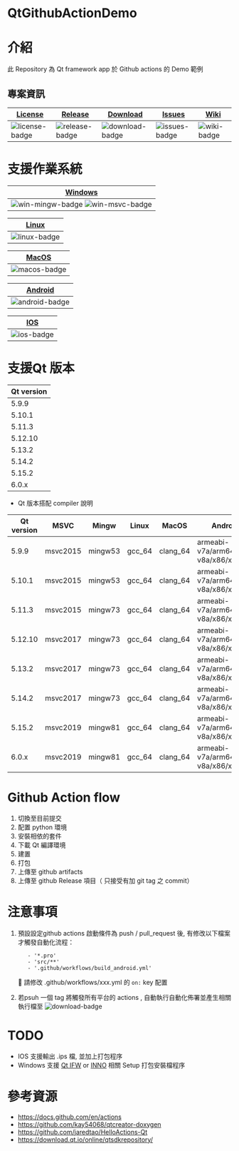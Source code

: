 QtGithubActionDemo
=======

# 介紹

此 Repository 為 Qt framework app 於 Github actions 的 Demo 範例

## 專案資訊


| [License][license-link] | [Release][release-link] | [Download][download-link] | [Issues][issues-link] | [Wiki][wiki-links] |
|-------------------------|-------------------------|---------------------------|-----------------------|--------------------|
| ![license-badge]        | ![release-badge]        | ![download-badge]         | ![issues-badge]       | ![wiki-badge]      |

[win-link]: https://github.com/kay54068/QtGithubActionDemo/actions?query=workflow%3AWindows-MinGW "WindowsAction"
[win-mingw-badge]: https://github.com/kay54068/QtGithubActionDemo/workflows/Windows-MinGW/badge.svg  "Windows MSVC"

[win-link]: https://github.com/kay54068/QtGithubActionDemo/actions?query=workflow%3AWindows-MSVC "WindowsAction"
[win-msvc-badge]: https://github.com/kay54068/QtGithubActionDemo/workflows/Windows-MSVC/badge.svg  "Windows MSVC"

[linux-link]: https://github.com/kay54068/QtGithubActionDemo/actions?query=workflow%3AUbuntu "UbuntuAction"
[linux-badge]: https://github.com/kay54068/QtGithubActionDemo/workflows/Linux/badge.svg "Ubuntu"

[macos-link]: https://github.com/kay54068/QtGithubActionDemo/actions?query=workflow%3AMacOS "MacOSAction"
[macos-badge]: https://github.com/kay54068/QtGithubActionDemo/workflows/MacOS/badge.svg "MacOS"

[android-link]: https://github.com/kay54068/QtGithubActionDemo/actions?query=workflow%3AAndroid "AndroidAction"
[android-badge]: https://github.com/kay54068/QtGithubActionDemo/workflows/Android/badge.svg "Android"

[ios-link]: https://github.com/kay54068/QtGithubActionDemo/actions?query=workflow%3AIOS "IOSAction"
[ios-badge]: https://github.com/kay54068/QtGithubActionDemo/workflows/IOS/badge.svg "IOS"

[release-link]: https://github.com/kay54068/QtGithubActionDemo/releases "Release status"
[release-badge]: https://img.shields.io/github/release/kay54068/QtGithubActionDemo.svg?style=flat-square "Release status"

[download-link]: https://github.com/kay54068/QtGithubActionDemo/releases/latest "Download status"
[download-badge]: https://img.shields.io/github/downloads/kay54068/QtGithubActionDemo/total.svg?style=flat-square "Download status"

[license-link]: https://github.com/kay54068/QtGithubActionDemo/blob/master/LICENSE "LICENSE"
[license-badge]: https://img.shields.io/badge/license-MIT-blue.svg "MIT"


[issues-link]: https://github.com/kay54068/QtGithubActionDemo/issues "Issues"
[issues-badge]: https://img.shields.io/badge/github-issues-red.svg?maxAge=60 "Issues"

[wiki-links]: https://github.com/kay54068/QtGithubActionDemo/wiki "wiki"
[wiki-badge]: https://img.shields.io/badge/github-wiki-181717.svg?maxAge=60 "wiki"


# 支援作業系統

| [Windows][win-link]                   |
|---------------------------------------|
| ![win-mingw-badge]  ![win-msvc-badge] |



| [Linux][linux-link] |
|----------------------|
| ![linux-badge]      |

| [MacOS][macos-link] |
|---------------------|
| ![macos-badge]      |


| [Android][android-link] |
|-------------------------|
| ![android-badge]        |


| [IOS][ios-link] |
|-----------------|
| ![ios-badge]    |



# 支援Qt 版本

| Qt version |
|------------|
| 5.9.9      |
| 5.10.1     |
| 5.11.3     |
| 5.12.10    |
| 5.13.2     |
| 5.14.2     |
| 5.15.2     |
| 6.0.x      |


- Qt 版本搭配 compiler 說明

| Qt version | MSVC     | Mingw   | Linux  | MacOS    | Android                          | IOS      |
|------------|----------|---------|--------|----------|----------------------------------|----------|
| 5.9.9      | msvc2015 | mingw53 | gcc_64 | clang_64 | armeabi-v7a/arm64-v8a/x86/x86_64 | clang_64 |
| 5.10.1     | msvc2015 | mingw53 | gcc_64 | clang_64 | armeabi-v7a/arm64-v8a/x86/x86_64 | clang_64 |
| 5.11.3     | msvc2015 | mingw73 | gcc_64 | clang_64 | armeabi-v7a/arm64-v8a/x86/x86_64 | clang_64 |
| 5.12.10    | msvc2017 | mingw73 | gcc_64 | clang_64 | armeabi-v7a/arm64-v8a/x86/x86_64 | clang_64 |
| 5.13.2     | msvc2017 | mingw73 | gcc_64 | clang_64 | armeabi-v7a/arm64-v8a/x86/x86_64 | clang_64 |
| 5.14.2     | msvc2017 | mingw73 | gcc_64 | clang_64 | armeabi-v7a/arm64-v8a/x86/x86_64 | clang_64 |
| 5.15.2     | msvc2019 | mingw81 | gcc_64 | clang_64 | armeabi-v7a/arm64-v8a/x86/x86_64 | clang_64 |
| 6.0.x      | msvc2019 | mingw81 | gcc_64 | clang_64 | armeabi-v7a/arm64-v8a/x86/x86_64 | clang_64 |


# Github Action flow

1. 切換至目前提交
2. 配置 python 環境
3. 安裝相依的套件
4. 下載 Qt 編譯環境 
5. 建置
6. 打包
7. 上傳至 github artifacts
8. 上傳至 github Release 項目（ 只接受有加 git tag 之 commit）

# 注意事項
1. 預設設定github actions 啟動條件為 push / pull_request 後, 有修改以下檔案才觸發自動化流程：
   ```
      - '*.pro'
      - 'src/**'
      - '.github/workflows/build_android.yml'
    ```
    📃 請修改 .github/workflows/xxx.yml 的 `on:` key 配置

2. 若psuh 一個 tag 將觸發所有平台的 actions , 自動執行自動化佈署並產生相關執行檔至
   ![download-badge]


# TODO
- IOS 支援輸出 .ips 檔, 並加上打包程序 
- Windows 支援 [Qt IFW](https://doc.qt.io/qtinstallerframework/ifw-overview.html) or [INNO](https://jrsoftware.org/isinfo.php) 相關 Setup 打包安裝檔程序


# 參考資源
- https://docs.github.com/en/actions
- https://github.com/kay54068/qtcreator-doxygen
- https://github.com/jaredtao/HelloActions-Qt
- https://download.qt.io/online/qtsdkrepository/